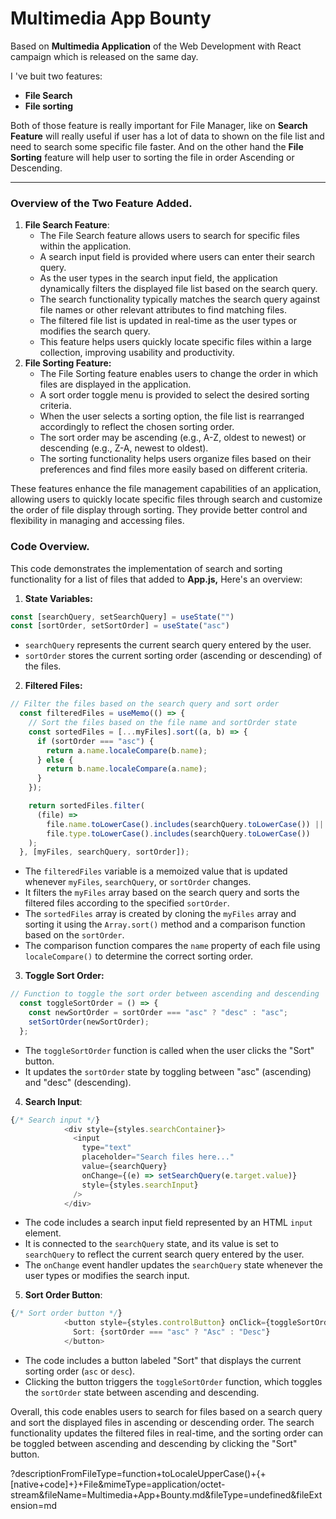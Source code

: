 # Multimedia App Bounty

Based on **Multimedia Application** of the Web Development with React campaign which is released on the same day.

I 've buit two features:

   - **File Search**
   - **File sorting**

Both of those feature is really important for File Manager, like on **Search Feature** will really useful if user has a lot of data to shown on the file list and need to search some specific file faster. And on the other hand the **File Sorting** feature will help user to sorting the file in order Ascending or Descending.

---

### Overview of the Two Feature Added.

1. **File Search Feature**:
   - The File Search feature allows users to search for specific files within the application.
   - A search input field is provided where users can enter their search query.
   - As the user types in the search input field, the application dynamically filters the displayed file list based on the search query.
   - The search functionality typically matches the search query against file names or other relevant attributes to find matching files.
   - The filtered file list is updated in real-time as the user types or modifies the search query.
   - This feature helps users quickly locate specific files within a large collection, improving usability and productivity.
2. **File Sorting Feature:**
   - The File Sorting feature enables users to change the order in which files are displayed in the application.
   - A sort order toggle menu is provided to select the desired sorting criteria.
   - When the user selects a sorting option, the file list is rearranged accordingly to reflect the chosen sorting order.
   - The sort order may be ascending (e.g., A-Z, oldest to newest) or descending (e.g., Z-A, newest to oldest).
   - The sorting functionality helps users organize files based on their preferences and find files more easily based on different criteria.

These features enhance the file management capabilities of an application, allowing users to quickly locate specific files through search and customize the order of file display through sorting. They provide better control and flexibility in managing and accessing files.

### Code Overview.

This code demonstrates the implementation of search and sorting functionality for a list of files that added to **App.js,** Here's an overview:

1. **State Variables:**

```javascript
const [searchQuery, setSearchQuery] = useState("")
const [sortOrder, setSortOrder] = useState("asc")
```

   - `searchQuery` represents the current search query entered by the user.
   - `sortOrder` stores the current sorting order (ascending or descending) of the files.
2. **Filtered Files:**

```javascript
// Filter the files based on the search query and sort order
  const filteredFiles = useMemo(() => {
    // Sort the files based on the file name and sortOrder state
    const sortedFiles = [...myFiles].sort((a, b) => {
      if (sortOrder === "asc") {
        return a.name.localeCompare(b.name);
      } else {
        return b.name.localeCompare(a.name);
      }
    });

    return sortedFiles.filter(
      (file) =>
        file.name.toLowerCase().includes(searchQuery.toLowerCase()) ||
        file.type.toLowerCase().includes(searchQuery.toLowerCase())
    );
  }, [myFiles, searchQuery, sortOrder]);
```

   - The `filteredFiles` variable is a memoized value that is updated whenever `myFiles`, `searchQuery`, or `sortOrder` changes.
   - It filters the `myFiles` array based on the search query and sorts the filtered files according to the specified `sortOrder`.
   - The `sortedFiles` array is created by cloning the `myFiles` array and sorting it using the `Array.sort()` method and a comparison function based on the `sortOrder`.
   - The comparison function compares the `name` property of each file using `localeCompare()` to determine the correct sorting order.
3. **Toggle Sort Order:**

```javascript
// Function to toggle the sort order between ascending and descending
  const toggleSortOrder = () => {
    const newSortOrder = sortOrder === "asc" ? "desc" : "asc";
    setSortOrder(newSortOrder);
  };
```

   - The `toggleSortOrder` function is called when the user clicks the "Sort" button.
   - It updates the `sortOrder` state by toggling between "asc" (ascending) and "desc" (descending).
4. **Search Input**:

```javascript
{/* Search input */}
            <div style={styles.searchContainer}>
              <input
                type="text"
                placeholder="Search files here..."
                value={searchQuery}
                onChange={(e) => setSearchQuery(e.target.value)}
                style={styles.searchInput}
              />
            </div>
```

   - The code includes a search input field represented by an HTML `input` element.
   - It is connected to the `searchQuery` state, and its value is set to `searchQuery` to reflect the current search query entered by the user.
   - The `onChange` event handler updates the `searchQuery` state whenever the user types or modifies the search input.
5. **Sort Order Button**:

```javascript
{/* Sort order button */}
            <button style={styles.controlButton} onClick={toggleSortOrder}>
              Sort: {sortOrder === "asc" ? "Asc" : "Desc"}
            </button>
```

   - The code includes a button labeled "Sort" that displays the current sorting order (`asc` or `desc`).
   - Clicking the button triggers the `toggleSortOrder` function, which toggles the `sortOrder` state between ascending and descending.

Overall, this code enables users to search for files based on a search query and sort the displayed files in ascending or descending order. The search functionality updates the filtered files in real-time, and the sorting order can be toggled between ascending and descending by clicking the "Sort" button.

?descriptionFromFileType=function+toLocaleUpperCase()+{+[native+code]+}+File&mimeType=application/octet-stream&fileName=Multimedia+App+Bounty.md&fileType=undefined&fileExtension=md